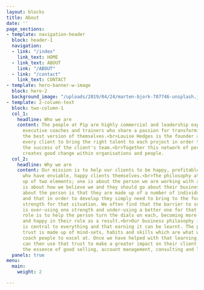 ```yaml
---
layout: blocks
title: About
date: ''
page_sections:
- template: navigation-header
  block: header-1
  navigation:
  - link: "/index"
    link_text: HOME
  - link_text: ABOUT
    link: "/ABOUT"
  - link: "/contact"
    link_text: CONTACT
- template: hero-banner-w-image
  block: hero-2
  background_image: "/uploads/2019/04/24/marten-bjork-707746-unsplash.jpg"
- template: 2-column-text
  block: two-column-1
  col_1:
    headline: Who we are
    content: The people at Pip are highly commercial and leadership experienced, senior
      executive coaches and trainers who share a passion for transforming people into
      the best version of themselves.<br>Louise Hedges is the founder and works with
      every client to bring the right talent to each project in order to maximise
      the success of the client's team.<br>Together this network of performance developers
      creates good change within organisations and people.
  col_2:
    headline: Why we are
    content: Our mission is to help our clients to be happy, profitable organisations
      who have enviable, happy clients themselves.<br>The philosophy at Pip is made
      up of two elements; one is about the person we are working with and the other
      is about how we believe we and they should go about their business.<br>Our belief
      about the person is that they are made up of a number of individual strengths
      and that in order to develop they simply need to bring to the fore the right
      strength for that situation. We often find that the barrier to someone's success
      is over-using one strength and under-using a better one for that moment. Our
      role is to help the person turn the dials on each, becoming more flexible, effective
      and happy in their role as a result.<br>Our business philosophy is that trust
      is central to everything and that earning it can be learnt. The process of building
      trust is made up of mind-sets, habits and skills which are what we train and
      coach people to excel at. Once we have helped with that learning, our client
      can then use that trust to make a greater impact on their client's. This is
      the essence of good selling, account management, consulting and leadership.<br>
  panels: true
menu:
  main:
    weight: 2

---
```

